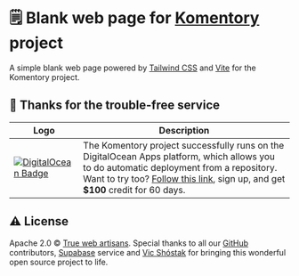 # 🗒 Blank web page for [Komentory](https://komentory.com) project

A simple blank web page powered by [Tailwind CSS](https://github.com/tailwindlabs/tailwindcss) and [Vite](https://github.com/vitejs/vite) for the Komentory project.

## 🥇 Thanks for the trouble-free service

| Logo                                                                                                                                                                                                                       | Description                                                                                                                                                                                                                                                  |
| -------------------------------------------------------------------------------------------------------------------------------------------------------------------------------------------------------------------------- | ------------------------------------------------------------------------------------------------------------------------------------------------------------------------------------------------------------------------------------------------------------ |
| [![DigitalOcean Badge](https://web-platforms.sfo2.digitaloceanspaces.com/WWW/Badge%203.svg)](https://www.digitalocean.com/?refcode=b41859fa9b6e&utm_campaign=Referral_Invite&utm_medium=Referral_Program&utm_source=badge) | The Komentory project successfully runs on the DigitalOcean Apps platform, which allows you to do automatic deployment from a repository. Want to try too? [Follow this link](https://m.do.co/c/b41859fa9b6e), sign up, and get **$100** credit for 60 days. |

## ⚠️ License

Apache 2.0 &copy; [True web artisans](https://1wa.co/). Special thanks to all our [GitHub](https://github.com/Komentory) contributors, [Supabase](https://supabase.io) service and [Vic Shóstak](https://shostak.dev) for bringing this wonderful open source project to life.
